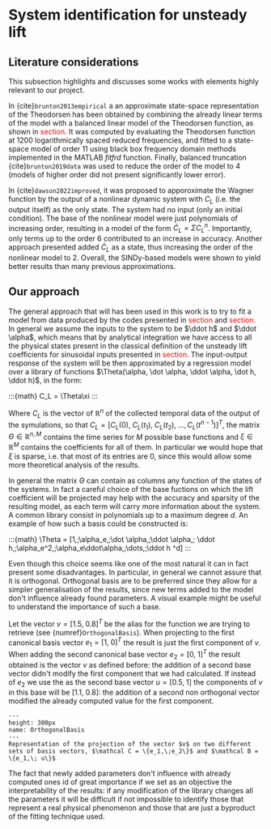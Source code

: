 # System identification for unsteady lift

## Literature considerations

This subsection highlights and discusses some works with elements highly relevant to our project.

In {cite}`brunton2013empirical` a an approximate state-space representation of the Theodorsen has been obtained by combining the already linear terms of the model with a balanced linear model of the Theodorsen function, as shown in <span style="color: red;">section</span>. It was computed by evaluating the Theodorsen function at 1200 logarithmically spaced reduced frequencies, and fitted to a state-space model of order 11 using black box frequency domain methods implemented in the MATLAB _fitfrd_ function. Finally, balanced truncation {cite}`brunton2019data` was used to reduce the order of the model to 4 (models of higher order did not present significantly lower error).

In {cite}`dawson2022improved`, it was proposed to apporoximate the Wagner function by the output of a nonlinear dynamic system with $C_L$ (i.e. the output itself) as the only state. The system had no input (only an initial condition). The base of the nonlinear model were just polynomials of increasing order, resulting in a model of the form $\dot{C}_L = \Sigma C_L^n$. Importantly, only terms up to the order 6 contributed to an increase in accuracy. Another approach presented added $\dot{C}_L$ as a state, thus increasing the order of the nonlinear model to 2. Overall, the SINDy-based models were shown to yield better results than many previous approximations.

## Our approach

The general approach that will has been used in this work is to try to fit a model from data produced by the codes presented in <span style="color: red;">section</span> and <span style="color: red;">section</span>. In general we assume the inputs to the system to be $\ddot h$ and $\ddot \alpha$, which means that by analytical integration we have access to all the physical states present in the classical definition of the unsteady lift coefficients for sinusoidal inputs presented in <span style="color: red;">section</span>. The input-output response of the system will be then approximated by a regression model over a library of functions $\Theta(\alpha, \dot \alpha, \ddot \alpha, \dot h, \ddot h)$, in the form:

:::{math}
	C_L = \Theta\xi
:::  

Where $C_L$ is the vector of $\mathbb R^n$ of the collected temporal data of the output of the symulations, so that $C_L = [C_L(0),\; C_L(t_1),\;C_L(t_2),\;\dots,\, C_L(t^{n-1})]^T$, the matrix $\Theta \in \mathbb R^{n,M}$ contains the time series for $M$ possible base functions and $\xi\in \mathbb R^M$ contains the coefficients for all of them. In particular we would hope that $\xi$ is sparse, i.e. that most of its entries are 0, since this would allow some more theoretical analysis of the results.

In general the matrix $\Theta$ can contain as columns any function of the states of the systems. In fact a careful choice of the base fuctions on which the lift coefficient will be projected may help with the accuracy and sparsity of the resulting model, as each term will carry more information about the system. A common library consist in polynomials up to a maximum degree $d$. An example of how such a basis could be constructed is:

:::{math}
 \Theta = [1,\;\alpha_e,\;\dot \alpha,\;\ddot \alpha,\; \ddot h,\;\alpha_e^2,\;\alpha_e\ddot\alpha,\;\dots,\;\ddot h ^d]
:::

Even though this choice seems like one of the most natural it can in fact present some disadvantages. In particular, in general we cannot assure that it is orthogonal. Orthogonal basis are to be preferred since they allow for a simpler generalisation of the results, since new terms added to the model don't influence already found parameters. A visual example might be useful to understand the importance of such a base.

Let the vector $v = [1.5,\; 0.8]^T$ be the alias for the function we are trying to retrieve (see {numref}`OrthogonalBasis`). When projecting to the first canonical basis vector $e_1 = [1,\; 0]^T$ the result is just the first component of $v$. When adding the second canonical base vector $e_2 = [0,\; 1]^T$ the result obtained is the vector $v$ as defined before: the addition of a second base vector didn't modify the first component that we had calculated. If instead of $e_2$ we use the as the second base vector $u = [0.5,\; 1]$ the components of $v$ in this base will be $[1.1,\; 0.8]$: the addition of a second non orthogonal vector modified the already computed value for the first component.  

```{figure} images/orthogonal_basis.png
---
height: 300px
name: OrthogonalBasis
---
Representation of the projection of the vector $v$ on two different sets of basis vectors, $\mathcal C = \{e_1,\;e_2\}$ and $\mathcal B = \{e_1,\; u\}$
```

The fact that newly added parameters don't influence with already computed ones id of great importance if we set as an objective the interpretability of the results: if any modification of the library changes all the parameters it will be difficult if not impossible to identify those that represent a real physical phenomenon and those that are just a byproduct of the fitting technique used.